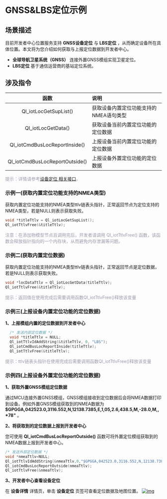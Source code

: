 # GNSS&LBS定位示例
## __场景描述__
目前开发者中心位置服务支持 __GNSS设备定位__ 与 __LBS定位__ ，从而确定设备所在具体位置。本文将为您介绍如何获取与上报定位数据到开发者中心。
* __全球导航卫星系统（GNSS）__ 
	连接外置GNSS模组实现卫星定位。
* __LBS定位__ 
基于通信运营商的基站定位系统。
## __涉及指令__

| 函数 | 说明  |
|:--------:| :-------------|
|  Ql_iotLocGetSupList() | 获取设备内置定位功能支持的NMEA语句类型|
|  Ql_iotLocGetData() | 获取设备当前内置定位功能的定位数据| 
|  Ql_iotCmdBusLocReportInside()| 上报设备当前内置定位功能的定位数据|
|  Ql_iotCmdBusLocReportOutside()| 上报设备外置定位功能的定位数据| 

<font color=#999AAA >提示：详情请参考[设备定位 相关接口](/deviceDevelop/nb/QuecOpen/api/nb-quecopen-api-06.md)。</font>



### __示例一(获取内置定位功能支持的NMEA类型)__
获取内置定位功能支持的NMEA类型ttlv链表头指针，正常返回节点为定位支持的NMEA类型，若是NULL则表示获取失败。

```c
void *titleTtlv = Ql_iotLocGetSupList();
Ql_iotTtlvFree(&titleTtlv);
  ```

<font color=#999AAA >注意：在添加物模型节点且调用完后，开发者请调用 Ql_iotTtlvFree() 函数，该函数会释放指针指向的一个内存块，从而避免内存泄漏等问题。</font>



### __示例二(获取内置定位数据)__
获取内置定位功能支持的NMEA类型ttlv链表头指针，正常返回节点是定位数据，若是NULL则表示获取失败。

```c
void *locDataTtlv = Ql_iotLocGetData(titleTtlv);
Ql_iotTtlvFree(&titleTtlv);
  ```

<font color=#999AAA >提示：返回值在使用完成后需要调用函数Ql_iotTtlvFree()释放该变量</font>




### __示例三(上报设备内置定位功能的定位数据)__
__1、上报模组内置的定位数据到开发者中心__
```c
  /* 发送内部定位数据 */
  void *titleTtlv = NULL;
  Ql_iotTtlvIdAddString(&titleTtlv, 0, "LBS");
  Ql_iotCmdBusLocReportInside(titleTtlv);
  Ql_iotTtlvFree(&titleTtlv);
```
<font color=#999AAA >提示：ttlv链表头指针在使用完成后需要调用函数Ql_iotTtlvFree()释放该变量</font>

### __示例四(上报设备外置定位功能的定位数据)__
__1、获取外置GNSS模组定位数据__

通过MCU连接外置GNSS模组，GNSS模组接收到定位数据后会将NMEA数据打印到设备。例如外置GNSS模组获取到的NMEA数据为 __$GPGGA,042523.0,3116.552,N,12138.7385,E,1,05,2.6,438.5,M,-28.0,M,,*78"__ 。

__2、将获取到的定位数据上报到开发者中心__

您可使用 __Ql_iotCmdBusLocReportOutside()__ 函数可将外置定位模组获取到的NMEA数据上报到开发者中心。

```c
/* 发送外部定位数据 */
void *nmeaTtlv=NULL;
Ql_iotTtlvIdAddString(&nmeaTtlv,0,"$GPGGA,042523.0,3116.552,N,12138.7385,E,1,05,2.6,438.5,M,-28.0,M,,*78");
Ql_iotCmdBusLocReportOutside(nmeaTtlv);
Ql_iotTtlvFree(&nmeaTtlv);
```
__3、开发者中心查看设备定位__

在 __设备详情__ 详情页，单击 __设备定位__ 页签可查看定位数据及地图位置。
<a data-fancybox title="img" href="/deviceDevelop/nb/QuecOpen/resource/LBS&GNSS/Example-01.png">![img](/deviceDevelop/nb/QuecOpen/resource/LBS&GNSS/Example-01.png)</a>




 


